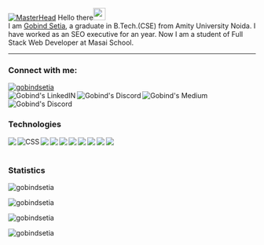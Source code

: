 [![MasterHead](https://drive.google.com/uc?id=1dDwQHaAu543X2ykqVuBprLmBrMcBVafZ&export=download)](https://khushboogoel01.github.io)
Hello there<img src="https://media.giphy.com/media/hvRJCLFzcasrR4ia7z/giphy.gif" width="25px">
<br/>
I am <a href="https://www.linkedin.com/in/gobindsetia/">Gobind Setia</a>, a graduate in B.Tech.(CSE) from Amity University Noida.
I have worked as an SEO executive for an year. Now I am a student of Full Stack Web Developer at Masai School.
<hr/>

<h3>Connect with me:</h3>
<a href="https://twitter.com/gobindsetia" target="blank"><img src="https://img.shields.io/twitter/follow/gobindsetia?logo=twitter&style=for-the-badge" alt="gobindsetia" /></a>
<br/>
<a href="https://www.linkedin.com/in/gobindsetia/">
  <img align="left" alt="Gobind's LinkedIN" src="https://img.icons8.com/fluency/48/000000/linkedin.png"/>
</a>
<a href="https://stackoverflow.com/users/17761359/gobind-setia">
  <img align="left" alt="Gobind's Discord" src="https://img.icons8.com/color/48/000000/stackoverflow.png"/>
</a>

<a href="https://medium.com/@gobindsetia">
  <img align="left" alt="Gobind's Medium" src="https://img.icons8.com/stickers/48/000000/medium-logo.png"/>
</a>
<a href="https://discord.com/channels/@GobindSetia#1954">
  <img align="left" alt="Gobind's Discord" src="https://img.icons8.com/color/48/000000/discord-logo.png"/>
</a>
<br/>
<br/>
<h3>Technologies</h3>
<div>
<img align="left" src="https://img.icons8.com/color/48/000000/html-5--v1.png"/>
<img align="left" alt="CSS" src="https://img.icons8.com/color/48/000000/css3.png"/>
<img align="left" src="https://img.icons8.com/color/48/000000/javascript--v1.png"/>
<img align="left" src="https://img.icons8.com/external-others-amoghdesign/48/000000/external-react-native-soleicons-fill-vol-1-others-amoghdesign.png"/>
<img align="left" src="https://img.icons8.com/color/48/000000/redux.png"/>
<img align="left" src="https://img.icons8.com/color/48/000000/nodejs.png"/>
<img align="left" src="https://img.icons8.com/color/48/000000/mongodb.png"/>
<img align="left" src="https://img.icons8.com/color/48/000000/git.png"/>
<img align="left" src="https://img.icons8.com/color/48/000000/npm.png"/>
<img align="left" src="https://img.icons8.com/color/48/000000/bootstrap.png"/>
</div>

<br/>
<br/>
<h3>Statistics</h3>
<p align="left"> <img src="https://komarev.com/ghpvc/?username=gobindsetia&label=Profile%20views&color=0e75b6&style=flat" alt="gobindsetia" /> </p>
<p><img align="center" src="https://github-readme-stats.vercel.app/api/top-langs?username=gobindsetia&show_icons=true&locale=en&layout=compact&theme=radical" alt="gobindsetia" /></p>

<p><img align="center" src="https://github-readme-stats.vercel.app/api?username=gobindsetia&show_icons=true&locale=en&theme=radical" alt="gobindsetia" /></p>

<p><img align="center" src="https://github-readme-streak-stats.herokuapp.com/?user=gobindsetia&theme=radical" alt="gobindsetia" /></p>

